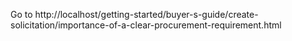 Go to
http://localhost/getting-started/buyer-s-guide/create-solicitation/importance-of-a-clear-procurement-requirement.html